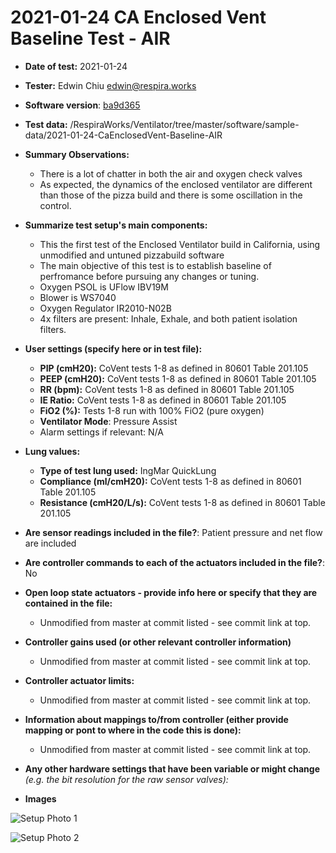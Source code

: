 # 2021-01-24 CA Enclosed Vent Baseline Test - AIR

* **Date of test:** 2021-01-24

* **Tester:** Edwin Chiu edwin@respira.works

* **Software version**: [ba9d365](https://github.com/RespiraWorks/Ventilator/commit/ba9d36569508827b770cb7a36474aeba5220151e)

* **Test data:** /RespiraWorks/Ventilator/tree/master/software/sample-data/2021-01-24-CaEnclosedVent-Baseline-AIR

* **Summary Observations:**
  * There is a lot of chatter in both the air and oxygen check valves
  * As expected, the dynamics of the enclosed ventilator are different than those of the pizza build and there is some oscillation in the control.

* **Summarize test setup's main components:**
  * This the first test of the Enclosed Ventilator build in California, using unmodified and untuned pizzabuild software
  * The main objective of this test is to establish baseline of perfromance before pursuing any changes or tuning.
  * Oxygen PSOL is UFlow IBV19M
  * Blower is WS7040
  * Oxygen Regulator IR2010-N02B
  * 4x filters are present: Inhale, Exhale, and both patient isolation filters.

* **User settings (specify here or in test file):**
    * **PIP (cmH20):** CoVent tests 1-8 as defined in 80601 Table 201.105
    * **PEEP (cmH20):** CoVent tests 1-8 as defined in 80601 Table 201.105
    * **RR (bpm):** CoVent tests 1-8 as defined in 80601 Table 201.105
    * **IE Ratio:** CoVent tests 1-8 as defined in 80601 Table 201.105
    * **FiO2 (%):** Tests 1-8 run with 100% FiO2 (pure oxygen)
    * **Ventilator Mode**: Pressure Assist
    * Alarm settings if relevant: N/A

* **Lung values:**
    * **Type of test lung used:** IngMar QuickLung
    * **Compliance (ml/cmH20):** CoVent tests 1-8 as defined in 80601 Table 201.105
    * **Resistance (cmH20/L/s):** CoVent tests 1-8 as defined in 80601 Table 201.105
* **Are sensor readings included in the file?**: Patient pressure and net flow are included

* **Are controller commands to each of the actuators included in the file?**: No

* **Open loop state actuators - provide info here or specify that they are contained in the file:**
    * Unmodified from master at commit listed - see commit link at top.

* **Controller gains used (or other relevant controller information)**
    * Unmodified from master at commit listed - see commit link at top.

* **Controller actuator limits:**
	* Unmodified from master at commit listed - see commit link at top.

* **Information about mappings to/from controller (either provide mapping or pont to where in the code this is done):**
    * Unmodified from master at commit listed - see commit link at top.

* **Any other hardware settings that have been variable or might change** *(e.g. the bit resolution for the raw sensor valves):*


* **Images**

![Setup Photo 1](SetupPhoto1.jpg)

![Setup Photo 2](SetupPhoto2.jpg)

